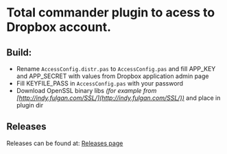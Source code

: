 Total commander plugin to acess to Dropbox account.
===================================================

## Build:
* Rename `AccessConfig.distr.pas` to `AccessConfig.pas` and fill APP_KEY and APP_SECRET with values from Dropbox application admin page
* Fill KEYFILE_PASS in `AccessConfig.pas` with your password
* Download OpenSSL binary libs _(for example from [http://indy.fulgan.com/SSL/](http://indy.fulgan.com/SSL/))_ and place in plugin dir

## Releases

Releases can be found at: [Releases page](https://github.com/peleccom/TCBox/releases)
